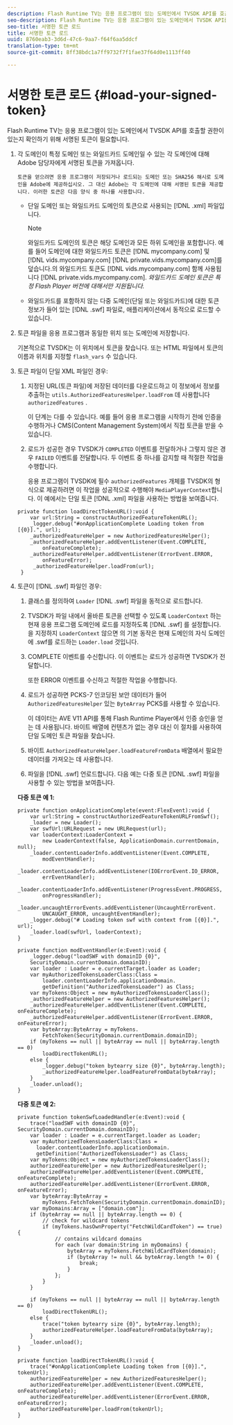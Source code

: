 ```yaml
---
description: Flash Runtime TV는 응용 프로그램이 있는 도메인에서 TVSDK API를 호출할 권한이 있는지 확인하기 위해 서명된 토큰이 필요합니다.
seo-description: Flash Runtime TV는 응용 프로그램이 있는 도메인에서 TVSDK API를 호출할 권한이 있는지 확인하기 위해 서명된 토큰이 필요합니다.
seo-title: 서명한 토큰 로드
title: 서명한 토큰 로드
uuid: 8760eab3-3d6d-47c6-9aa7-f64f6aa5ddcf
translation-type: tm+mt
source-git-commit: 8ff38bdc1a7ff9732f7f1fae37f64d0e1113ff40

---
```



# 서명한 토큰 로드 {#load-your-signed-token}

Flash Runtime TV는 응용 프로그램이 있는 도메인에서 TVSDK API를 호출할 권한이 있는지 확인하기 위해 서명된 토큰이 필요합니다.

1. 각 도메인이 특정 도메인 또는 와일드카드 도메인일 수 있는 각 도메인에 대해 Adobe 담당자에게 서명된 토큰을 가져옵니다.

       토큰을 얻으려면 응용 프로그램이 저장되거나 로드되는 도메인 또는 SHA256 해시로 도메인을 Adobe에 제공하십시오. 그 대신 Adobe는 각 도메인에 대해 서명된 토큰을 제공합니다. 이러한 토큰은 다음 양식 중 하나를 사용합니다.
   
   * 단일 도메인 또는 와일드카드 도메인의 토큰으로 사용되는 [!DNL .xml] 파일입니다.

      >[!NOTE]
      >
      >와일드카드 도메인의 토큰은 해당 도메인과 모든 하위 도메인을 포함합니다. 예를 들어 도메인에 대한 와일드카드 토큰은 [!DNL mycompany.com] 및 [!DNL vids.mycompany.com] [!DNL private.vids.mycompany.com]를 덮습니다.의 와일드카드 토큰도 [!DNL vids.mycompany.com] 함께 사용됩니다 [!DNL private.vids.mycompany.com]. *와일드카드 도메인 토큰은 특정 Flash Player 버전에 대해서만 지원됩니다.*

   * 와일드카드를 포함하지 않는 다중 도메인(단일 또는 와일드카드)에 대한 토큰 정보가 들어 있는 [!DNL .swf] 파일로, 애플리케이션에서 동적으로 로드할 수 있습니다.

1. 토큰 파일을 응용 프로그램과 동일한 위치 또는 도메인에 저장합니다.

   기본적으로 TVSDK는 이 위치에서 토큰을 찾습니다. 또는 HTML 파일에서 토큰의 이름과 위치를 지정할 `flash_vars` 수 있습니다.
1. 토큰 파일이 단일 XML 파일인 경우:
   1. 지정된 URL(토큰 파일)에 저장된 데이터를 다운로드하고 이 정보에서 정보를 추출하는 `utils.AuthorizedFeaturesHelper.loadFrom` 데 사용합니다 `authorizedFeatures` .

      이 단계는 다를 수 있습니다. 예를 들어 응용 프로그램을 시작하기 전에 인증을 수행하거나 CMS(Content Management System)에서 직접 토큰을 받을 수 있습니다.

   1. 로드가 성공한 경우 TVSDK가 `COMPLETED` 이벤트를 전달하거나 그렇지 않은 경우 `FAILED` 이벤트를 전달합니다. 두 이벤트 중 하나를 감지할 때 적절한 작업을 수행합니다.

      응용 프로그램이 TVSDK에 필수 `authorizedFeatures` 개체를 TVSDK의 형식으로 제공하려면 이 작업을 성공적으로 수행해야 `MediaPlayerContext`합니다.
   이 예에서는 단일 토큰 [!DNL .xml] 파일을 사용하는 방법을 보여줍니다.

   ```
   private function loadDirectTokenURL():void { 
       var url:String = constructAuthorizedFeatureTokenURL(); 
       _logger.debug("#onApplicationComplete Loading token from [{0}].", url); 
       _authorizedFeatureHelper = new AuthorizedFeaturesHelper(); 
       _authorizedFeatureHelper.addEventListener(Event.COMPLETE,  
           onFeatureComplete); 
       _authorizedFeatureHelper.addEventListener(ErrorEvent.ERROR,  
           onFeatureError); 
        _authorizedFeatureHelper.loadFrom(url); 
    }
   ```

1. 토큰이 [!DNL .swf] 파일인 경우:
   1. 클래스를 정의하여 `Loader` [!DNL .swf] 파일을 동적으로 로드합니다.
   1. TVSDK가 파일 내에서 올바른 토큰을 선택할 수 있도록 `LoaderContext` 하는 현재 응용 프로그램 도메인에 로드를 지정하도록 [!DNL .swf] 를 설정합니다. 을 지정하지 `LoaderContext` 않으면 의 기본 동작은 현재 도메인의 자식 도메인에 .swf를 로드하는 `Loader.load` 것입니다.
   1. COMPLETE 이벤트를 수신합니다. 이 이벤트는 로드가 성공하면 TVSDK가 전달합니다.

      또한 ERROR 이벤트를 수신하고 적절한 작업을 수행합니다.
   1. 로드가 성공하면 PCKS-7 인코딩된 보안 데이터가 들어 `AuthorizedFeaturesHelper` 있는 `ByteArray` PCKS를 사용할 수 있습니다.

      이 데이터는 AVE V11 API를 통해 Flash Runtime Player에서 인증 승인을 얻는 데 사용됩니다. 바이트 배열에 컨텐츠가 없는 경우 대신 이 절차를 사용하여 단일 도메인 토큰 파일을 찾습니다.
   1. 바이트 `AuthorizedFeatureHelper.loadFeatureFromData` 배열에서 필요한 데이터를 가져오는 데 사용합니다.
   1. 파일을 [!DNL .swf] 언로드합니다.
   다음 예는 다중 토큰 [!DNL .swf] 파일을 사용할 수 있는 방법을 보여줍니다.

   **다중 토큰 예 1:**

   ```
   private function onApplicationComplete(event:FlexEvent):void { 
       var url:String = constructAuthorizedFeatureTokenURLFromSwf();   
       _loader = new Loader(); 
       var swfUrl:URLRequest = new URLRequest(url); 
       var loaderContext:LoaderContext =  
           new LoaderContext(false, ApplicationDomain.currentDomain, null); 
       _loader.contentLoaderInfo.addEventListener(Event.COMPLETE,  
           modEventHandler); 
       _loader.contentLoaderInfo.addEventListener(IOErrorEvent.IO_ERROR,  
           errEventHandler); 
       _loader.contentLoaderInfo.addEventListener(ProgressEvent.PROGRESS,  
           onProgressHandler); 
       _loader.uncaughtErrorEvents.addEventListener(UncaughtErrorEvent. 
           UNCAUGHT_ERROR, uncaughtEventHandler); 
       _logger.debug("# Loading token swf with context from [{0}].", url); 
       _loader.load(swfUrl, loaderContext); 
   } 
   
   private function modEventHandler(e:Event):void { 
       _logger.debug("loadSWF with domainID {0}",  
       SecurityDomain.currentDomain.domainID); 
       var loader : Loader = e.currentTarget.loader as Loader; 
       var myAuthorizedTokensLoaderClass:Class =  
           loader.contentLoaderInfo.applicationDomain. 
           getDefinition("AuthorizedTokensLoader") as Class; 
       var myTokens:Object = new myAuthorizedTokensLoaderClass(); 
       _authorizedFeatureHelper = new AuthorizedFeaturesHelper(); 
       _authorizedFeatureHelper.addEventListener(Event.COMPLETE, onFeatureComplete); 
       _authorizedFeatureHelper.addEventListener(ErrorEvent.ERROR, onFeatureError); 
       var byteArray:ByteArray = myTokens. 
           FetchToken(SecurityDomain.currentDomain.domainID); 
       if (myTokens == null || byteArray == null || byteArray.length == 0) 
           loadDirectTokenURL(); 
       else { 
           _logger.debug("token bytearry size {0}", byteArray.length); 
           _authorizedFeatureHelper.loadFeatureFromData(byteArray); 
       } 
       _loader.unload(); 
   } 
   ```

   **다중 토큰 예 2:**

   ```
   private function tokenSwfLoadedHandler(e:Event):void { 
       trace("loadSWF with domainID {0}", SecurityDomain.currentDomain.domainID); 
       var loader : Loader = e.currentTarget.loader as Loader; 
       var myAuthorizedTokensLoaderClass:Class =  
         loader.contentLoaderInfo.applicationDomain. 
         getDefinition("AuthorizedTokensLoader") as Class; 
       var myTokens:Object = new myAuthorizedTokensLoaderClass(); 
       authorizedFeatureHelper = new AuthorizedFeaturesHelper(); 
       authorizedFeatureHelper.addEventListener(Event.COMPLETE, onFeatureComplete); 
       authorizedFeatureHelper.addEventListener(ErrorEvent.ERROR, onFeatureError); 
       var byteArray:ByteArray =  
           myTokens.FetchToken(SecurityDomain.currentDomain.domainID); 
       var myDomains:Array = ["domain.com"]; 
       if (byteArray == null || byteArray.length == 0) { 
           // check for wildcard tokens 
           if (myTokens.hasOwnProperty("FetchWildCardToken") == true) { 
               // contains wildcard domains 
               for each (var domain:String in myDomains) { 
                   byteArray = myTokens.FetchWildCardToken(domain); 
                   if (byteArray != null && byteArray.length != 0) { 
                       break; 
                   } 
               }; 
           } 
       } 
   
       if (myTokens == null || byteArray == null || byteArray.length == 0) 
           loadDirectTokenURL(); 
       else { 
           trace("token bytearry size {0}", byteArray.length); 
           authorizedFeatureHelper.loadFeatureFromData(byteArray); 
       } 
       _loader.unload(); 
   } 
   
   private function loadDirectTokenURL():void { 
       trace("#onApplicationComplete Loading token from [{0}].", tokenUrl); 
       authorizedFeatureHelper = new AuthorizedFeaturesHelper(); 
       authorizedFeatureHelper.addEventListener(Event.COMPLETE, onFeatureComplete); 
       authorizedFeatureHelper.addEventListener(ErrorEvent.ERROR, onFeatureError); 
       authorizedFeatureHelper.loadFrom(tokenUrl); 
   }
   ```


